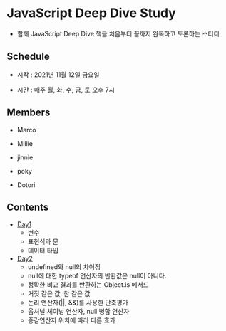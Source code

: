 # JavaScript Deep Dive Study

- 함께 JavaScript Deep Dive 책을 처음부터 끝까지 완독하고 토론하는 스터디

## Schedule

- 시작 : 2021년 11월 12일 금요일

- 시간 : 매주 월, 화, 수, 금, 토 오후 7시

## Members

- Marco

- Millie

- jinnie

- poky

- Dotori

## Contents

- [Day1](https://github.com/moonyerim2/Javascript-Deep-Dive/blob/main/Day1.md)
  - 변수
  - 표현식과 문
  - 데이터 타입
- [Day2](https://github.com/moonyerim2/Javascript-Deep-Dive/blob/main/Day2.md)
  - undefined와 null의 차이점
  - null에 대한 typeof 연산자의 반환값은 null이 아니다.
  - 정확한 비교 결과를 반환하는 Object.is 메서드
  - 거짓 같은 값, 참 같은 값
  - 논리 연산자(||, &&)를 사용한 단축평가
  - 옵셔널 체이닝 연산자, null 병합 연산자
  - 증감연산자 위치에 따라 다른 효과
